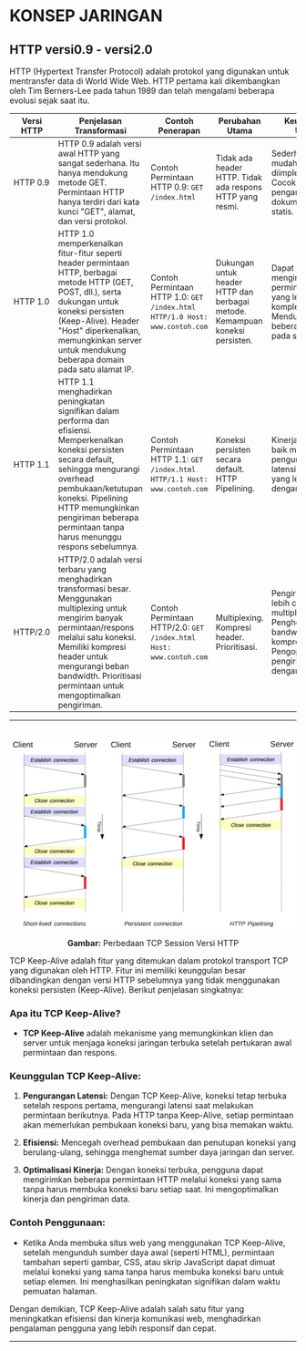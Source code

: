 # KONSEP JARINGAN

## HTTP versi0.9 - versi2.0

HTTP (Hypertext Transfer Protocol) adalah protokol yang digunakan untuk mentransfer data di World Wide Web. HTTP pertama kali dikembangkan oleh Tim Berners-Lee pada tahun 1989 dan telah mengalami beberapa evolusi sejak saat itu.

| Versi HTTP | Penjelasan Transformasi | Contoh Penerapan | Perubahan Utama | Keunggulan Utama |
|------------|--------------------------|-------------------|-----------------|------------------|
| HTTP 0.9   | HTTP 0.9 adalah versi awal HTTP yang sangat sederhana. Itu hanya mendukung metode GET. Permintaan HTTP hanya terdiri dari kata kunci "GET", alamat, dan versi protokol. | Contoh Permintaan HTTP 0.9: `GET /index.html` | Tidak ada header HTTP. Tidak ada respons HTTP yang resmi. | Sederhana dan mudah diimplementasikan. Cocok untuk kasus pengambilan dokumen teks statis. |
| HTTP 1.0   | HTTP 1.0 memperkenalkan fitur-fitur seperti header permintaan HTTP, berbagai metode HTTP (GET, POST, dll.), serta dukungan untuk koneksi persisten (Keep-Alive). Header "Host" diperkenalkan, memungkinkan server untuk mendukung beberapa domain pada satu alamat IP. | Contoh Permintaan HTTP 1.0: `GET /index.html HTTP/1.0 Host: www.contoh.com` | Dukungan untuk header HTTP dan berbagai metode. Kemampuan koneksi persisten. | Dapat mengirimkan permintaan HTTP yang lebih kompleks. Mendukung beberapa domain pada satu server. |
| HTTP 1.1   | HTTP 1.1 menghadirkan peningkatan signifikan dalam performa dan efisiensi. Memperkenalkan koneksi persisten secara default, sehingga mengurangi overhead pembukaan/ketutupan koneksi. Pipelining HTTP memungkinkan pengiriman beberapa permintaan tanpa harus menunggu respons sebelumnya. | Contoh Permintaan HTTP 1.1: `GET /index.html HTTP/1.1 Host: www.contoh.com` | Koneksi persisten secara default. HTTP Pipelining. | Kinerja yang lebih baik melalui pengurangan latensi. Pengiriman yang lebih efisien dengan pipelining. |
| HTTP/2.0   | HTTP/2.0 adalah versi terbaru yang menghadirkan transformasi besar. Menggunakan multiplexing untuk mengirim banyak permintaan/respons melalui satu koneksi. Memiliki kompresi header untuk mengurangi beban bandwidth. Prioritisasi permintaan untuk mengoptimalkan pengiriman. | Contoh Permintaan HTTP/2.0: `GET /index.html Host: www.contoh.com` | Multiplexing. Kompresi header. Prioritisasi. | Pengiriman yang lebih cepat melalui multiplexing. Penghematan bandwidth dengan kompresi header. Pengoptimalan pengiriman dengan prioritisasi. |
***

<br/>

<div align="center">
  <img src="assets/connections.jpg">
  <p><strong>Gambar:</strong> Perbedaan TCP Session Versi HTTP</p>
</div>

TCP Keep-Alive adalah fitur yang ditemukan dalam protokol transport TCP yang digunakan oleh HTTP. Fitur ini memiliki keunggulan besar dibandingkan dengan versi HTTP sebelumnya yang tidak menggunakan koneksi persisten (Keep-Alive). Berikut penjelasan singkatnya:

### Apa itu TCP Keep-Alive?

- **TCP Keep-Alive** adalah mekanisme yang memungkinkan klien dan server untuk menjaga koneksi jaringan terbuka setelah pertukaran awal permintaan dan respons.

### Keunggulan TCP Keep-Alive:

1. **Pengurangan Latensi:** Dengan TCP Keep-Alive, koneksi tetap terbuka setelah respons pertama, mengurangi latensi saat melakukan permintaan berikutnya. Pada HTTP tanpa Keep-Alive, setiap permintaan akan memerlukan pembukaan koneksi baru, yang bisa memakan waktu.

2. **Efisiensi:** Mencegah overhead pembukaan dan penutupan koneksi yang berulang-ulang, sehingga menghemat sumber daya jaringan dan server.

3. **Optimalisasi Kinerja:** Dengan koneksi terbuka, pengguna dapat mengirimkan beberapa permintaan HTTP melalui koneksi yang sama tanpa harus membuka koneksi baru setiap saat. Ini mengoptimalkan kinerja dan pengiriman data.

### Contoh Penggunaan:

- Ketika Anda membuka situs web yang menggunakan TCP Keep-Alive, setelah mengunduh sumber daya awal (seperti HTML), permintaan tambahan seperti gambar, CSS, atau skrip JavaScript dapat dimuat melalui koneksi yang sama tanpa harus membuka koneksi baru untuk setiap elemen. Ini menghasilkan peningkatan signifikan dalam waktu pemuatan halaman.

Dengan demikian, TCP Keep-Alive adalah salah satu fitur yang meningkatkan efisiensi dan kinerja komunikasi web, menghadirkan pengalaman pengguna yang lebih responsif dan cepat.
***
